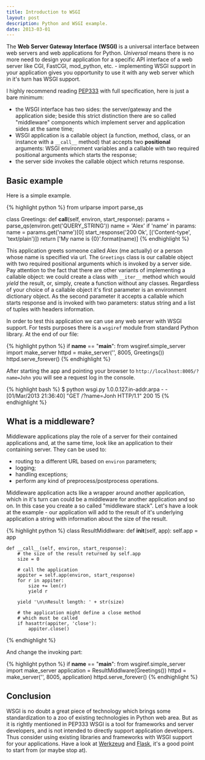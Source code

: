 ```yaml
---
title: Introduction to WSGI
layout: post
description: Python and WSGI example.
date: 2013-03-01
---
```


The **Web Server Gateway Interface (WSGI)** is a universal interface between web servers and web applications for Python. _Universal_ means there is no more need to design your application for a specific API interface of a web server like CGI, FastCGI, mod_python, etc. - implementing WSGI support in your application gives you opportunity to use it with any web server which in it's turn has WSGI support.  

<!--more-->

I highly recommend reading [PEP333](http://www.python.org/dev/peps/pep-0333/) with full specification, here is just a bare minimum:

* the WSGI interface has two sides: the server/gateway and the application side; beside this strict distinction there are so called "middleware" components which implement server and application sides at the same time;
* WSGI application is a callable object (a function, method, class, or an instance with a `__call__` method) that accepts two **positional** arguments: WSGI environment variables and a callable with two required positional arguments which starts the response;
* the server side invokes the callable object which returns response.

## Basic example
Here is a simple example.

{% highlight python %}
from urlparse import parse_qs

class Greetings:
    def __call__(self, environ, start_response):
        params = parse_qs(environ.get('QUERY_STRING'))
        name = 'Alex'
        if 'name' in params:
            name = params.get('name')[0]
        start_response('200 Ok', [('Content-type', 'text/plain')])
        return ['My name is {0}'.format(name)]
{% endhighlight %}

This application greets someone called Alex (me actually) or a person whose name is specified via url. The `Greetings` class is our callable object with two required positional arguments which is invoked by a server side. Pay attention to the fact that there are other variants of implementing a callable object: we could create a class with `__iter__` method which would *yield* the result, or, simply, create a function without any classes. Regardless of your choice of a callable object it's first parameter is an environment dictionary object. As the second parameter it accepts a callable which starts response and is invoked with two parameters: status string and a list of tuples with headers information. 

In order to test this application we can use any web server with WSGI support. For tests purposes there is a `wsgiref` module from standard Python library. At the end of our file: 

{% highlight python %}
if __name__ == "__main__":
	from wsgiref.simple_server import make_server
	httpd = make_server('', 8005, Greetings())
	httpd.serve_forever()
{% endhighlight %}

After starting the app and pointing your browser to `http://localhost:8005/?name=John` you will see a request log in the console.

{% highlight bash %}
$ python wsgi.py 
1.0.0.127.in-addr.arpa - - [01/Mar/2013 21:36:40] "GET /?name=Jonh HTTP/1.1" 200 15
{% endhighlight %}

## What is a middleware?
Middleware applications play the role of a server for their contained applications and, at the same time, look like an application to their containing server. They can be used to:

* routing to a different URL based on `environ` parameters;
* logging;
* handling exceptions;
* perform any kind of preprocess/postprocess operations.

Middleware application acts like a wrapper around another application, which in it's turn can could be a middleware for another application and so on. In this case you create a so called "middleware stack". Let's have a look at the example - our application will add to the result of it's underlying application a string with information about the size of the result. 

{% highlight python %}
class ResultMiddlware:
    def __init__(self, app):
        self.app = app

    def __call__(self, environ, start_response):
        # the size of the result returned by self.app
        size = 0

        # call the application
        appiter = self.app(environ, start_response)
        for r in appiter:
            size += len(r)
            yield r

        yield '\n\nResult length: ' + str(size)

        # the application might define a close method
        # which must be called
        if hasattr(appiter, 'close'):
            appiter.close()
{% endhighlight %}

And change the invoking part:

{% highlight python %}
if __name__ == "__main__":
	from wsgiref.simple_server import make_server
    application = ResultMiddlware(Greetings())
    httpd = make_server('', 8005, application)
    httpd.serve_forever()
{% endhighlight %}

## Conclusion 
WSGI is no doubt a great piece of technology which brings some standardization to a zoo of existing technologies in Python web area. But as it is rightly mentioned in PEP333 WSGI is a tool for frameworks and server developers, and is not intended to directly support application developers. Thus consider using existing libraries and frameworks with WSGI support for your applications. Have a look at [Werkzeug](http://werkzeug.pocoo.org/) and [Flask](http://flask.pocoo.org/), it's a good point to start from (or maybe stop at).
